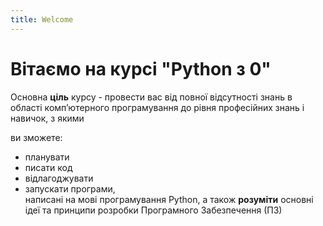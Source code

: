 ```yaml
---
title: Welcome
---
```


# Вітаємо на курсі "Python з 0"

Основна **ціль** курсу - провести вас від повної відсутності знань в області компʼютерного програмування до рівня професійних знань і навичок, з якими

ви зможете:

- планувати   
- писати код   
- відлагоджувати   
- запускати  програми,   
написані на мові програмування Python, а також **розуміти** основні ідеї та принципи розробки Програмного Забезпечення (ПЗ)